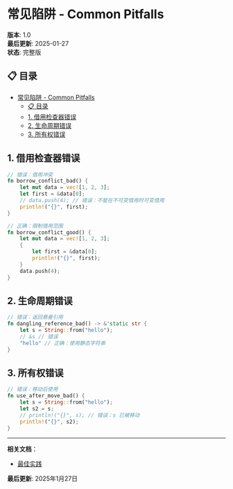 # 常见陷阱 - Common Pitfalls

**版本**: 1.0  
**最后更新**: 2025-01-27  
**状态**: 完整版  

## 📋 目录

- [常见陷阱 - Common Pitfalls](#常见陷阱---common-pitfalls)
  - [📋 目录](#-目录)
  - [1. 借用检查器错误](#1-借用检查器错误)
  - [2. 生命周期错误](#2-生命周期错误)
  - [3. 所有权错误](#3-所有权错误)

## 1. 借用检查器错误

```rust
// 错误：借用冲突
fn borrow_conflict_bad() {
    let mut data = vec![1, 2, 3];
    let first = &data[0];
    // data.push(4); // 错误：不能在不可变借用时可变借用
    println!("{}", first);
}

// 正确：限制借用范围
fn borrow_conflict_good() {
    let mut data = vec![1, 2, 3];
    {
        let first = &data[0];
        println!("{}", first);
    }
    data.push(4);
}
```

## 2. 生命周期错误

```rust
// 错误：返回悬垂引用
fn dangling_reference_bad() -> &'static str {
    let s = String::from("hello");
    // &s // 错误
    "hello" // 正确：使用静态字符串
}
```

## 3. 所有权错误

```rust
// 错误：移动后使用
fn use_after_move_bad() {
    let s = String::from("hello");
    let s2 = s;
    // println!("{}", s); // 错误：s 已被移动
    println!("{}", s2);
}
```

---

**相关文档**：

- [最佳实践](./02_best_practices.md)

**最后更新**: 2025年1月27日
